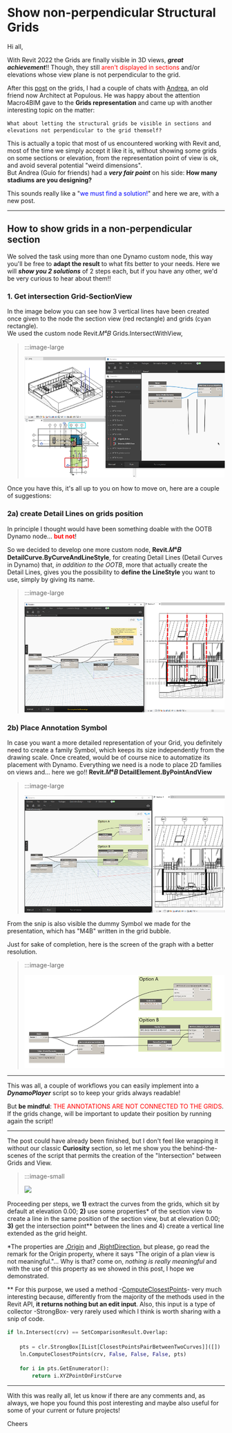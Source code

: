 <!-- {
"createdAt": "Mar 07, 2022",
"title": "Show non-perpendicular Structural Grids",
"tags": ["Dynamo", "Revit API", "Python"],
"votes": 0,
"views": 1268,
"published": true
} -->

# Show non-perpendicular Structural Grids

Hi all,

With Revit 2022 the Grids are finally visible in 3D views, **_great achievement_**!! Though, they still <span style="color:red">aren't displayed in sections</span> and/or elevations whose view plane is not perpendicular to the grid.

After this [post](https://www.macro4bim.com/post/structural-grid-bubbles) on the grids, I had a couple of chats with [Andrea](https://www.linkedin.com/in/andrea-guiatti-a12b13147/), an old friend now Architect at Populous. He was happy about the attention Macro4BIM gave to the **Grids representation** and came up with another interesting topic on the matter:

    What about letting the structural grids be visible in sections and elevations not perpendicular to the grid themself?

This is actually a topic that most of us encountered working with Revit and, most of the time we simply accept it like it is, without showing some grids on some sections or elevation, from the representation point of view is ok, and avoid several potential "weird dimensions".<br />
But Andrea (Guio for friends) had a **_very fair point_** on his side: **How many stadiums are you designing?**

This sounds really like a "<span style="color:blue">we must find a solution!</span>" and here we are, with a new post.

---

## How to show grids in a non-perpendicular section

We solved the task using more than one Dynamo custom node, this way you'll be free to **adapt the result** to what fits better to your needs. Here we will **_show you 2 solutions_** of 2 steps each, but if you have any other, we'd be very curious to hear about them!!

### 1. Get intersection Grid-SectionView

In the image below you can see how 3 vertical lines have been created once given to the node the section view (red rectangle) and grids (cyan rectangle).<br />
We used the custom node Revit.𝑀⁴𝐵 Grids.IntersectWithView,

> :::image-large
>
> ![](./media/grid-in-section-01.webp)

Once you have this, it's all up to you on how to move on, here are a couple of suggestions:

### 2a) create Detail Lines on grids position

In principle I thought would have been something doable with the OOTB Dynamo node... <b style="color:red">but not</b>!

So we decided to develop one more custom node, **Revit.𝑀⁴𝐵 DetailCurve.ByCurveAndLineStyle**, for creating Detail Lines (Detail Curves in Dynamo) that, _in addition to the OOTB_, more that actually create the Detail Lines, gives you the possibility to **define the LineStyle** you want to use, simply by giving its name.

> :::image-large
>
> ![](./media/grid-in-section-02.webp)

### 2b) Place Annotation Symbol

In case you want a more detailed representation of your Grid, you definitely need to create a family Symbol, which keeps its size independently from the drawing scale. Once created, would be of course nice to automatize its placement with Dynamo. Everything we need is a node to place 2D families on views and... here we go!! **Revit.𝑀⁴𝐵 DetailElement.ByPointAndView**

> :::image-large
>
> ![](./media/grid-in-section-03.webp)

From the snip is also visible the dummy Symbol we made for the presentation, which has "M4B" written in the grid bubble.

Just for sake of completion, here is the screen of the graph with a better resolution.

> :::image-large
>
> ![](./media/grid-in-section-04.webp)

---

This was all, a couple of workflows you can easily implement into a **_DynamoPlayer_** script so to keep your grids always readable!

But **be mindful**: <span style="color:red">THE ANNOTATIONS ARE NOT CONNECTED TO THE GRIDS</span>. If the grids change, will be important to update their position by running again the script!

---

The post could have already been finished, but I don't feel like wrapping it without our classic **Curiosity** section, so let me show you the behind-the-scenes of the script that permits the creation of the "Intersection" between Grids and View.

> :::image-small
>
> ![](https://media2.giphy.com/media/3owzW5c1tPq63MPmWk/giphy.gif)

Proceeding per steps, we **1)** extract the curves from the grids, which sit by default at elevation 0.00; **2)** use some properties\* of the section view to create a line in the same position of the section view, but at elevation 0.00; **3)** get the intersection point\*\* between the lines and 4) create a vertical line extended as the grid height.

\*The properties are [.Origin](https://apidocs.co/apps/revit/2022.1/dbc12b94-75fb-4f5b-ddaf-00f76c6f9290.htm) and [.RightDirection](https://apidocs.co/apps/revit/2022.1/31c1d1ff-845b-0037-bf69-0735244f51b0.htm), but please, go read the remark for the Origin property, where it says "The origin of a plan view is not meaningful."... Why is that? come on, _nothing is really meaningful_ and with the use of this property as we showed in this post, I hope we demonstrated.

\*\* For this purpose, we used a method -[ComputeClosestPoints](https://apidocs.co/apps/revit/2022.1/04ab73d1-bc85-9b87-aace-4272a0c7c3e4.htm)- very much interesting because, differently from the majority of the methods used in the Revit API, **it returns nothing but an edit input**. Also, this input is a type of collector -StrongBox- very rarely used which I think is worth sharing with a snip of code.

```python
if ln.Intersect(crv) == SetComparisonResult.Overlap:

	pts = clr.StrongBox[IList[ClosestPointsPairBetweenTwoCurves]]([])
	ln.ComputeClosestPoints(crv, False, False, False, pts)

	for i in pts.GetEnumerator():
		return i.XYZPointOnFirstCurve
```

---

With this was really all, let us know if there are any comments and, as always, we hope you found this post interesting and maybe also useful for some of your current or future projects!

Cheers
